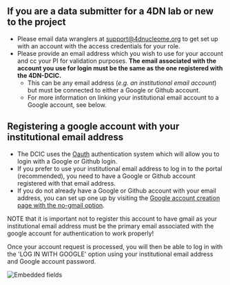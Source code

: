 ## If you are a data submitter for a 4DN lab or new to the project

* Please email data wranglers at [support@4dnucleome.org](mailto:support@4dnucleome.org) to get set up with an account with the access credentials for your role.
* Please provide an email address which you wish to use for your account and cc your PI for validation purposes. **The email associated with the account you use for login must be the same as the one registered with the 4DN-DCIC.**
    * This can be any email address (_e.g. an institutional email account_) but must be connected to either a Google or Github account.
    * For more information on linking your institutional email account to a Google account, see below.


## Registering a google account with your institutional email address


* The DCIC uses the [Oauth](https://oauth.net/) authentication system which will allow you to login with a Google or Github login.
* If you prefer to use your institutional email address to log in to the portal (recommended), you need to have a Google or Github account registered with that email address.
* If you do not already have a Google or Github account with your email address, you can set up one up by visiting the [Google account creation page with the no-gmail option](https://accounts.google.com/SignUpWithoutGmail).

NOTE that it is important not to register this account to have gmail as your institutional email address must be the primary email associated with the google account for authentication to work properly!

Once your account request is processed, you will then be able to log in with the 'LOG IN WITH GOOGLE' option using your institutional email address and Google account password.

![Embedded fields](/static/img/docs/submitting-metadata/new-google-acct.png)
